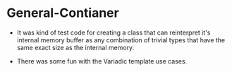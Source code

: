 # General-Contianer
- It was kind of test code for creating a class that can reinterpret it's internal memory buffer as any combination of trivial types that have the same exact size as the internal memory.

- There was some fun with the Variadic template use cases.
